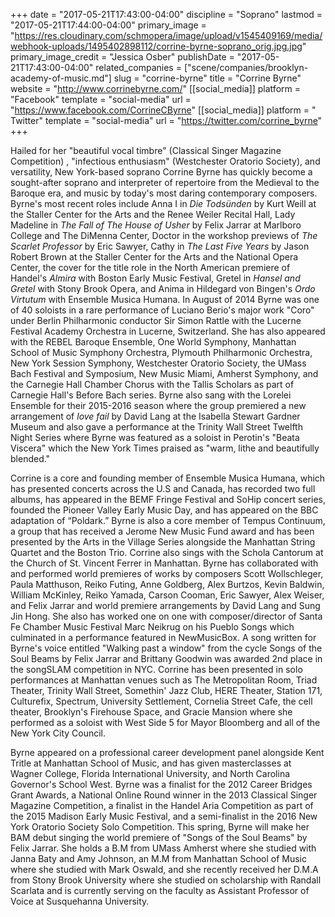 +++
date = "2017-05-21T17:43:00-04:00"
discipline = "Soprano"
lastmod = "2017-05-21T17:44:00-04:00"
primary_image = "https://res.cloudinary.com/schmopera/image/upload/v1545409169/media/webhook-uploads/1495402898112/corrine-byrne-soprano_orig.jpg.jpg"
primary_image_credit = "Jessica Osber"
publishDate = "2017-05-21T17:43:00-04:00"
related_companies = ["scene/companies/brooklyn-academy-of-music.md"]
slug = "corrine-byrne"
title = "Corrine Byrne"
website = "http://www.corrinebyrne.com/"
[[social_media]]
platform = "Facebook"
template = "social-media"
url = "https://www.facebook.com/CorrineCByrne"
[[social_media]]
platform = " Twitter"
template = "social-media"
url = "https://twitter.com/corrine_byrne"
+++

Hailed for her "beautiful vocal timbre" (Classical Singer Magazine Competition) , "infectious enthusiasm" (Westchester Oratorio Society), and versatility, New York-based soprano Corrine Byrne has quickly become a sought-after soprano and  interpreter of repertoire from the Medieval to the Baroque era, and music by today's most daring contemporary composers. Byrne's most recent roles include Anna I in *Die Todsünden* by Kurt Weill at the Staller Center for the Arts and the Renee  Weiler Recital Hall, Lady Madeline in *The Fall of The House of Usher* by Felix Jarrar at Marlboro College and The DiMenna Center, Doctor in the workshop previews of *The Scarlet Professor* by Eric Sawyer, Cathy in *The Last Five Years* by Jason Robert Brown at the Staller Center for the Arts and the National Opera Center, the cover for the title role in the North American premiere of Handel's *Almira* with Boston Early Music Festival, Gretel in *Hansel and Gretel* with Stony Brook Opera, and Anima in Hildegard von Bingen's *Ordo Virtutum* with Ensemble Musica Humana. In August of 2014 Byrne was one of 40 soloists in a rare performance of Luciano Berio's major work "Coro" under Berlin Philharmonic conductor Sir Simon Rattle with the Lucerne Festival Academy Orchestra in Lucerne, Switzerland. She has also appeared with the REBEL Baroque Ensemble, One World Symphony, Manhattan School of Music Symphony Orchestra, Plymouth Philharmonic Orchestra, New York Session Symphony, Westchester Oratorio Society, the UMass Bach Festival and Symposium, New Music Miami, Amherst Symphony, and the Carnegie Hall Chamber Chorus with the Tallis Scholars as part of Carnegie Hall's Before Bach series. Byrne also sang with the Lorelei Ensemble for their 2015-2016 season where the group premiered a new arrangement of *love fail* by David Lang at the Isabella Stewart Gardner Museum and also gave a performance at the Trinity Wall Street Twelfth Night Series where Byrne was featured as a soloist in Perotin's "Beata Viscera" which the New York Times praised as "warm, lithe and beautifully blended." 

Corrine is a core and founding member of Ensemble Musica Humana, which has presented concerts across the U.S and Canada, has recorded two full albums, has appeared in the BEMF Fringe Festival and SoHip concert series, founded the Pioneer Valley Early Music Day, and has appeared on the BBC adaptation of “Poldark.”  Byrne is also a core member of Tempus Continuum, a group that has received a Jerome New Music Fund award and has been presented by the Arts in the Village Series alongside the Manhattan String Quartet and the Boston Trio. Corrine also sings with the Schola Cantorum at the Church of St. Vincent Ferrer in Manhattan. Byrne has collaborated with and performed world premieres of works by composers Scott Wollschleger, Paula Matthuson, Reiko Futing, Anne Goldberg, Alex Burtzos, Kevin Baldwin, William McKinley, Reiko Yamada, Carson Cooman, Eric Sawyer, Alex Weiser, and Felix Jarrar and world premiere arrangements by David Lang and Sung Jin Hong. She also has worked one on one with composer/director of Santa Fe Chamber Music Festival Marc Neikrug on his Pueblo Songs which culminated in a performance featured in NewMusicBox.   A song written for Byrne's voice entitled "Walking past a window" from the cycle Songs of the Soul Beams by Felix Jarrar and Brittany Goodwin was awarded 2nd place in the songSLAM competition in NYC. Corrine has been presented in solo performances at Manhattan venues such as The Metropolitan Room, Triad Theater,  Trinity Wall Street, Somethin' Jazz Club, HERE Theater, Station 171, Culturefix, Spectrum, University Settlement, Cornelia Street Cafe, the cell theater,  Brooklyn's Firehouse Space, and Gracie Mansion where she performed as a soloist with West Side 5 for Mayor Bloomberg and all of the New York City Council. 

Byrne appeared on a professional career development panel alongside Kent Tritle at Manhattan School of Music, and has given masterclasses at Wagner College, Florida International University, and North Carolina Governor's School West. Byrne was a finalist for the 2012 Career Bridges Grant Awards, a National Online Round winner in the 2013 Classical Singer Magazine Competition, a finalist in the Handel Aria Competition as part of the 2015 Madison Early Music Festival, and a semi-finalist in the 2016 New York Oratorio Society Solo Competition.  This spring, Byrne will make her BAM debut singing the world premiere of "Songs of the Soul Beams" by Felix Jarrar. She holds a B.M from UMass Amherst where she studied with Janna Baty and Amy Johnson, an M.M from Manhattan School of Music where she studied with Mark Oswald, and she recently received her D.M.A from Stony Brook University where she studied on scholarship with Randall Scarlata and is currently serving on the faculty as Assistant Professor of Voice at Susquehanna University.
